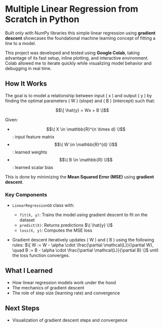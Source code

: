 # Multiple Linear Regression from Scratch in Python

Built only with NumPy libraries this simple linear regression using **gradient descent** showcases the foundational machine learning concept of fitting a line to a model.

This project was developed and tested using **Google Colab**, taking advantage of its fast setup, inline plotting, and interactive environment. Colab allowed me to iterate quickly while visualizing model behavior and debugging in real time.

## How It Works
The goal is to model a relationship between input \( x \) and output \( y \) by finding the optimal parameters \( W \) (slope) and \( B \) (intercept) such that:

$$\[
\hat{y} = Wx + B
\]$$

Given:
- $$\( X \in \mathbb{R}^{n \times d} \)$$: input feature matrix
- $$\( W \in \mathbb{R}^{d} \)$$: learned weights
- $$\( B \in \mathbb{R} \)$$: learned scalar bias

This is done by minimizing the **Mean Squared Error (MSE)** using **gradient descent**.


### Key Components

- `LinearRegressionGD` class with:
  - `fit(X, y)`: Trains the model using gradient descent to fit on the dataset
  - `predict(X)`: Returns predictions $\( \hat{y} \)$
  - `loss(X, y)`: Computes the MSE loss

- Gradient descent iteratively updates \( W \) and \( B \) using the following rules:
  $\[
  W := W - \alpha \cdot \frac{\partial \mathcal{L}}{\partial W}, \quad
  B := B - \alpha \cdot \frac{\partial \mathcal{L}}{\partial B}
  \]$
  until the loss function converges.


## What I Learned

- How linear regression models work under the hood
- The mechanics of gradient descent
- The role of step size (learning rate) and convergence

## Next Steps

- Visualization of gradient descent steps and convergence
